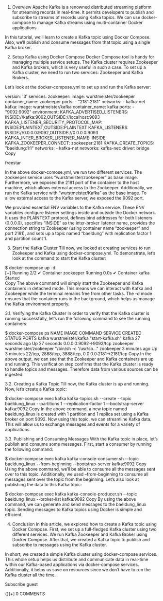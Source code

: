 1. Overview
Apache Kafka is a renowned distributed streaming platform for streaming records in real-time. It permits developers to publish and subscribe to streams of records using Kafka topics. We can use docker-compose to manage Kafka streams using multi-container Docker applications.

In this tutorial, we’ll learn to create a Kafka topic using Docker Compose. Also, we’ll publish and consume messages from that topic using a single Kafka broker.

2. Setup Kafka using Docker Compose
Docker Compose tool is handy for managing multiple service setups. The Kafka cluster requires Zookeeper and Kafka brokers, which is very useful in such a case. To set up a Kafka cluster, we need to run two services: Zookeeper and Kafka Brokers.

Let’s look at the docker-compose.yml to set up and run the Kafka server:

version: '3'
services:
  zookeeper:
    image: wurstmeister/zookeeper
    container_name: zookeeper
    ports:
      - "2181:2181"
    networks:
      - kafka-net
  kafka:
    image: wurstmeister/kafka
    container_name: kafka
    ports:
      - "9092:9092"
    environment:
      KAFKA_ADVERTISED_LISTENERS: INSIDE://kafka:9092,OUTSIDE://localhost:9093
      KAFKA_LISTENER_SECURITY_PROTOCOL_MAP: INSIDE:PLAINTEXT,OUTSIDE:PLAINTEXT
      KAFKA_LISTENERS: INSIDE://0.0.0.0:9092,OUTSIDE://0.0.0.0:9093
      KAFKA_INTER_BROKER_LISTENER_NAME: INSIDE
      KAFKA_ZOOKEEPER_CONNECT: zookeeper:2181
      KAFKA_CREATE_TOPICS: "baeldung:1:1"
    networks:
      - kafka-net
networks:
  kafka-net:
    driver: bridge
Copy

freestar

In the above docker-comose.yml, we run two different services. The zookeeper service uses “wurstmeister/zookeeper” as base image. Furthermore, we exposed the 2181 port of the container to the host machine, which allows external access to the Zookeeper. Additionally, we run the Kafka service with “wurstmeister/Kafka” as the base image. To allow external access to the Kafka server, we exposed the 9092 port.

We provided essential ENV variables to the Kafka service. These ENV variables configure listener settings inside and outside the Docker network. It uses the PLAINTEXT protocol, defines bind addresses for both listeners (0.0.0.0), specifies “INSIDE” as the inter-broker listener name, provides the connection string to Zookeeper (using container name “zookeeper” and port 2181), and sets up a topic named “baeldung” with replication factor 1 and partition count 1.

3. Start the Kafka Cluster
Till now, we looked at creating services to run Zookeeper and Kafka using docker-compose.yml. To demonstrate, let’s look at the command to start the Kafka cluster:

$  docker-compose up -d   
[+] Running 2/2
 ✔ Container zookeeper  Running  0.0s 
 ✔ Container kafka      Started  
Copy
The above command will simply start the Zookeeper and Kafka containers in detached mode. This means we can interact with Kafka and Zookeeper while the terminal remains free from other tasks. The -d mode ensures that the container runs in the background, which helps us manage the Kafka environment properly.

3.1. Verifying the Kafka Cluster
In order to verify that the Kafka cluster is running successfully, let’s run the following command to see the running containers:

$ docker-compose ps
NAME                IMAGE                    COMMAND                  SERVICE        CREATED          STATUS          PORTS
kafka               wurstmeister/kafka       "start-kafka.sh"         kafka          27 seconds ago   Up 27 seconds   0.0.0.0:9092->9092/tcp
zookeeper           wurstmeister/zookeeper   "/bin/sh -c '/usr/sb…"   zookeeper      3 minutes ago    Up 3 minutes    22/tcp, 2888/tcp, 3888/tcp, 0.0.0.0:2181->2181/tcp
Copy
In the above output, we can see that the Zookeeper and Kafka containers are up and running. This verification step confirms that the Kafka cluster is ready to handle topics and messages. Therefore data from various sources can be ingested.

3.2. Creating a Kafka Topic
Till now, the Kafka cluster is up and running. Now, let’s create a Kafka topic:

$ docker-compose exec kafka kafka-topics.sh --create --topic baeldung_linux
  --partitions 1 --replication-factor 1 --bootstrap-server kafka:9092
Copy
In the above command, a new topic named baeldung_linux is created with 1 partition and 1 replica set using a Kafka broker on port 9092. Now using this topic, we can streamline Kafka data. This will allow us to exchange messages and events for a variety of applications.

3.3. Publishing and Consuming Messages
With the Kafka topic in place, let’s publish and consume some messages. First, start a consumer by running the following command:

$ docker-compose exec kafka kafka-console-consumer.sh --topic baeldung_linux
  --from-beginning --bootstrap-server kafka:9092
Copy
Using the above command, we’ll be able to consume all the messages sent over to this topic. Additionally, we used –from-beginning to consume all messages sent over the topic from the beginning. Let’s also look at publishing the data to this Kafka topic:

$ docker-compose exec kafka kafka-console-producer.sh --topic baeldung_linux
  --broker-list kafka:9092
Copy
By using the above command, we can generate and send messages to the baeldung_linux topic. Sending messages to Kafka topics using Docker is simple and efficient.

4. Conclusion
In this article, we explored how to create a Kafka topic using Docker Compose. First, we set up a full-fledged Kafka cluster using two different services. We run Kafka Zookeeper and Kafka Broker using Docker Compose. After that, we created a Kafka topic to publish and subscribe to messages using the Kafka cluster.

In short, we created a simple Kafka cluster using docker-compose services. This whole setup helps us distribute and communicate data in real-time within our Kafka-based applications via docker-compose services. Additionally, it helps us save on resources since we don’t have to run the Kafka cluster all the time.

 Subscribe 
guest


{}[+]
0 COMMENTS
